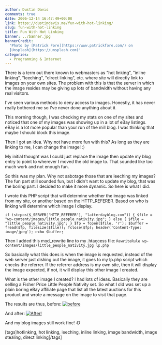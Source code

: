 ```yaml
---
author: Dustin Davis
comments: true
date: 2006-12-14 16:47:49+00:00
link: https://dustindavis.me/fun-with-hot-linking/
slug: fun-with-hot-linking
title: Fun With Hot Linking
banner: ../banner.jpg
bannerCredit:
  'Photo by [Patrick Fore](https://www.patrickfore.com/) on
  [Unsplash](https://unsplash.com)'
categories:
  - Programming & Internet
---
```


There is a term out there known to webmasters as "hot linking", "inline
linking", "leeching", "direct linking", etc. where site will directly link to
images on your own sites. The problem with this is that the server in which the
image resides may be giving up lots of bandwidth without having any real
visitors.

I've seen various methods to deny access to images. Honestly, it has never
really bothered me so I've never done anything about it.

This morning though, I was checking my stats on one of my sites and noticed that
one of my images was showing up in a lot of eBay listings. eBay is a lot more
popular than your run of the mill blog. I was thinking that maybe I should block
this image.

Then I got an idea. Why not have more fun with this? As long as they are linking
to me, I can change the image! :)

My initial thought was I could just replace the image then update my blog entry
to point to wherever I moved the old image to. That sounded like too much work
and not enough fun.

So this was my plan. Why not sabotage those that are leeching my images? The fun
part still sounded fun, but I didn't want to update my blog, that was the boring
part. I decided to make it more dynamic. So here is what I did.

I wrote this PHP script that will determine whether the image was linked from my
site, or another based on the HTTP_REFERER. Based on who is linking will
determine which image I display.

`if (strpos($_SERVER['HTTP_REFERER'], "latterdayblog.com")) { $file = "wp-content/images/little_people_nativity.jpg"; } else { $file = "little_people_nativity.jpg"; } $fp = fopen($file, 'r'); $buffer = fread($fp, filesize($file)); fclose($fp); header('Content-Type: image/jpeg'); echo $buffer;`

Then I added this mod_rewrite line to my .htaccess file:
`RewriteRule wp-content/images/little_people_nativity.jpg lp.php`

So basically what this does is when the image is requested, instead of the web
server just dishing out the image, it goes to my lp.php script which checks the
referrer. If the referrer address is my own site, then it will display the image
expected, if not, it will display this other image I created.

What is the other image I created? I had lots of ideas. Basically they are
selling a Fisher Price Little People Nativity set. So what I did was set up a
plain boring eBay affiliate page that list all the latest auctions for this
product and wrote a message on the image to visit that page.

The results are thus, before:
[![before](http://www.nerdydork.com/wp-content/images/_before.gif)](http://www.nerdydork.com/wp-content/images/before.gif)

And after:
[![After!](http://www.nerdydork.com/wp-content/images/_after.gif)](http://www.nerdydork.com/wp-content/images/after.gif)

And my blog images still work fine! :D

[tags]hotlinking, hot linking, leeching, inline linking, image bandwidth, image
stealing, direct linking[/tags]
